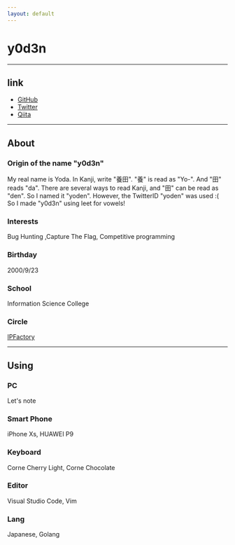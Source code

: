 ```yaml
---
layout: default
---
```

# y0d3n

* * *

## link
 - [GitHub](https://github.com/y0d3n)
 - [Twitter](https://twitter.com/y0d3n)
 - [Qiita](https://qiita.com/y0d3n)

* * *

## About

### Origin of the name "y0d3n"
My real name is Yoda. In Kanji, write "養田".
"養" is read as "Yo-". And "田" reads "da".
There are several ways to read Kanji, and "田" can be read as "den".
So I named it "yoden". However, the TwitterID "yoden" was used :(
So I made "y0d3n" using leet for vowels!

### Interests
Bug Hunting ,Capture The Flag, Competitive programming

### Birthday
2000/9/23

### School
Information Science College

### Circle
[IPFactory](https://ipfactory.github.io/)

* * *

## Using

### PC
Let's note

### Smart Phone
iPhone Xs, HUAWEI P9

### Keyboard
Corne Cherry Light, Corne Chocolate

### Editor
Visual Studio Code, Vim

### Lang
Japanese, Golang

